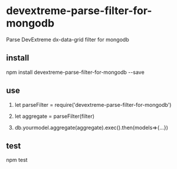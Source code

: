 # devextreme-parse-filter-for-mongodb
Parse DevExtreme dx-data-grid filter for mongodb

## install
npm install devextreme-parse-filter-for-mongodb --save

## use
1. let parseFilter = require('devextreme-parse-filter-for-mongodb')

2. let aggregate = parseFilter(filter)

3. db.yourmodel.aggregate(aggregate).exec().then(models=>{...})

## test
npm test